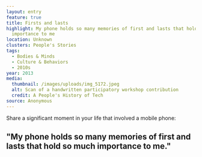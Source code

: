```yaml
---
layout: entry
feature: true
title: Firsts and lasts
highlight: My phone holds so many memories of first and lasts that hold so much
  importance to me
location: Unknown
clusters: People's Stories
tags:
  - Bodies & Minds
  - Culture & Behaviors
  - 2010s
year: 2013
media:
  thumbnail: /images/uploads/img_5172.jpeg
  alt: Scan of a handwritten participatory workshop contribution
  credit: A People's History of Tech
source: Anonymous
---
```

Share a significant moment in your life that involved a mobile phone: 

## "My phone holds so many memories of first and lasts that hold so much importance to me."
